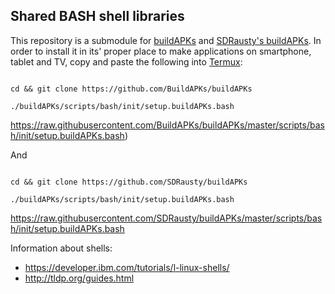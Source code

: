 ## Shared BASH shell libraries 

This repository is a submodule for [buildAPKs](https://github.com/BuildAPKs/buildAPKs) and [SDRausty's buildAPKs](https://github.com/SDRausty/buildAPKs).  In order to install it in its' proper place to make applications on smartphone, tablet and TV, copy and paste the following into [Termux](https://github.com/termux):

```

cd && git clone https://github.com/BuildAPKs/buildAPKs

./buildAPKs/scripts/bash/init/setup.buildAPKs.bash

```
https://raw.githubusercontent.com/BuildAPKs/buildAPKs/master/scripts/bash/init/setup.buildAPKs.bash)

And

```

cd && git clone https://github.com/SDRausty/buildAPKs

./buildAPKs/scripts/bash/init/setup.buildAPKs.bash

```
https://raw.githubusercontent.com/SDRausty/buildAPKs/master/scripts/bash/init/setup.buildAPKs.bash

Information about shells: 
   * https://developer.ibm.com/tutorials/l-linux-shells/
   * http://tldp.org/guides.html

<!-- README.md OEF -->
